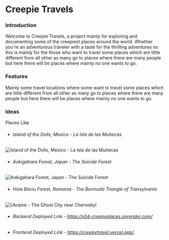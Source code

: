 # Creepie Travels
### Introduction
 
Welcome to Creepie Travels, a project mainly for exploring and documenting some of the creepiest places around the world. Whether you're an adventurous traveler with a taste for the thrilling adventures so this is mainly for the those who want to travel some places which are little different from all other as many go to places where there are many people but here there will be places where mainly no one wants to go.

### Features

Mainly some travel locations where some want to travel some places which are little different from all other as many go to places where there are many people but here there will be places where mainly no one wants to go.

### Ideas 

Places Like 

* ###### Island of the Dolls, Mexico - La Isla de las Muñecas
![Island of the Dolls, Mexico - La Isla de las Muñecas](https://discovery.sndimg.com/content/dam/images/discovery/fullset/2019/10/31/dolls_image_2.jpg.rend.hgtvcom.406.229.suffix/1572530172389.jpeg)
* ###### Aokigahara Forest, Japan - The Suicide Forest
![Aokigahara Forest, Japan - The Suicide Forest](https://media.cntraveler.com/photos/600626c9d91189bce2b2476a/16:9/w_2560,c_limit/1254166609)

* ###### Hoia Baciu Forest, Romania - The Bermuda Triangle of Transylvania
![Ukraine - The Ghost City near Chernobyl](https://static.toiimg.com/photo/100102804/The-Clearing-Hoia-Baciu-Forest-in-Romania.jpg?width=748&resize=4)


* ###### Backend Deployed Link - https://s54-creepyplaces.onrender.com/
* ###### Frontend Deployed Link - https://creepytravel.vercel.app/

